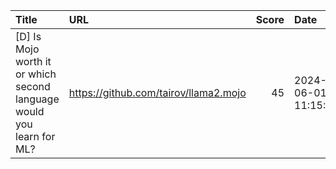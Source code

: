 | Title                                                                 | URL                                   |   Score | Date                |
|:----------------------------------------------------------------------|:--------------------------------------|--------:|:--------------------|
| [D] Is Mojo worth it or which second language would you learn for ML? | https://github.com/tairov/llama2.mojo |      45 | 2024-06-01 11:15:04 |